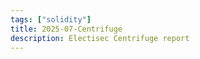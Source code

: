 ```yaml
---
tags: ["solidity"]
title: 2025-07-Centrifuge
description: Electisec Centrifuge report
---
```


<div id="pdf-container" style="width: 100%; height: 100vh;">
  <iframe
    id="pdf-iframe"
    width="100%"
    height="100%"
    style="border: none;"
    title="2025-07-report-centrifuge">
  </iframe>
</div>

<script>
  document.addEventListener('DOMContentLoaded', function() {
    const baseUrl = window.location.origin;
    const currentPath = window.location.pathname;
    const reportName = currentPath.split('/').pop() || '2025-07-centrifuge';
    const pdfPath = `/pdf/${reportName}.pdf`;
    const fullPdfUrl = `${baseUrl}${pdfPath}`;
    const iframe = document.getElementById('pdf-iframe');
    
    // Try Mozilla's viewer first
    const viewerUrl = `https://mozilla.github.io/pdf.js/web/viewer.html?file=${encodeURIComponent(fullPdfUrl)}#toolbar=1&navpanes=0&scrollbar=1`;
    iframe.src = viewerUrl;
    
    // Fallback to direct PDF if CORS fails
    iframe.addEventListener('error', function() {
      iframe.src = fullPdfUrl;
    });
    
    // Alternative fallback after timeout
    setTimeout(function() {
      if (!iframe.contentDocument) {
        iframe.src = fullPdfUrl;
      }
    }, 5000);
  });
</script>